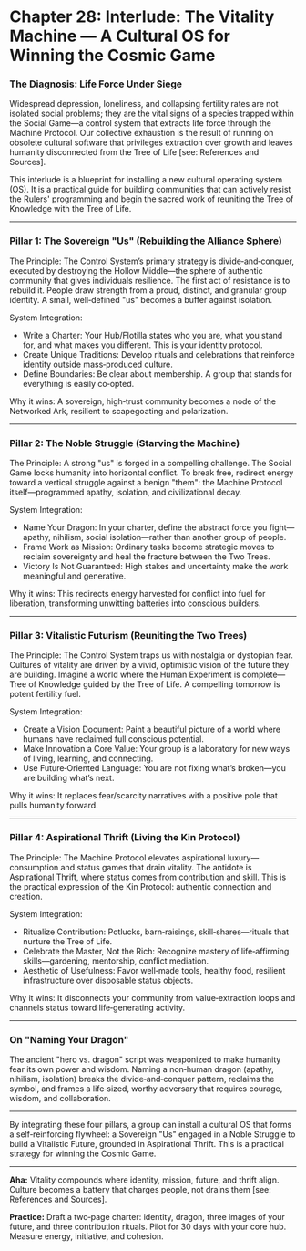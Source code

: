 # Chapter 28: Interlude: The Vitality Machine — A Cultural OS for Winning the Cosmic Game

### The Diagnosis: Life Force Under Siege

Widespread depression, loneliness, and collapsing fertility rates are not isolated social problems; they are the vital signs of a species trapped within the Social Game—a control system that extracts life force through the Machine Protocol. Our collective exhaustion is the result of running on obsolete cultural software that privileges extraction over growth and leaves humanity disconnected from the Tree of Life [see: References and Sources].

This interlude is a blueprint for installing a new cultural operating system (OS). It is a practical guide for building communities that can actively resist the Rulers' programming and begin the sacred work of reuniting the Tree of Knowledge with the Tree of Life.

---

### Pillar 1: The Sovereign "Us" (Rebuilding the Alliance Sphere)

The Principle: The Control System’s primary strategy is divide‑and‑conquer, executed by destroying the Hollow Middle—the sphere of authentic community that gives individuals resilience. The first act of resistance is to rebuild it. People draw strength from a proud, distinct, and granular group identity. A small, well‑defined "us" becomes a buffer against isolation.

System Integration:

- Write a Charter: Your Hub/Flotilla states who you are, what you stand for, and what makes you different. This is your identity protocol.
- Create Unique Traditions: Develop rituals and celebrations that reinforce identity outside mass‑produced culture.
- Define Boundaries: Be clear about membership. A group that stands for everything is easily co‑opted.

Why it wins: A sovereign, high‑trust community becomes a node of the Networked Ark, resilient to scapegoating and polarization.

---

### Pillar 2: The Noble Struggle (Starving the Machine)

The Principle: A strong "us" is forged in a compelling challenge. The Social Game locks humanity into horizontal conflict. To break free, redirect energy toward a vertical struggle against a benign "them": the Machine Protocol itself—programmed apathy, isolation, and civilizational decay.

System Integration:

- Name Your Dragon: In your charter, define the abstract force you fight—apathy, nihilism, social isolation—rather than another group of people.
- Frame Work as Mission: Ordinary tasks become strategic moves to reclaim sovereignty and heal the fracture between the Two Trees.
- Victory Is Not Guaranteed: High stakes and uncertainty make the work meaningful and generative.

Why it wins: This redirects energy harvested for conflict into fuel for liberation, transforming unwitting batteries into conscious builders.

---

### Pillar 3: Vitalistic Futurism (Reuniting the Two Trees)

The Principle: The Control System traps us with nostalgia or dystopian fear. Cultures of vitality are driven by a vivid, optimistic vision of the future they are building. Imagine a world where the Human Experiment is complete—Tree of Knowledge guided by the Tree of Life. A compelling tomorrow is potent fertility fuel.

System Integration:

- Create a Vision Document: Paint a beautiful picture of a world where humans have reclaimed full conscious potential.
- Make Innovation a Core Value: Your group is a laboratory for new ways of living, learning, and connecting.
- Use Future‑Oriented Language: You are not fixing what’s broken—you are building what’s next.

Why it wins: It replaces fear/scarcity narratives with a positive pole that pulls humanity forward.

---

### Pillar 4: Aspirational Thrift (Living the Kin Protocol)

The Principle: The Machine Protocol elevates aspirational luxury—consumption and status games that drain vitality. The antidote is Aspirational Thrift, where status comes from contribution and skill. This is the practical expression of the Kin Protocol: authentic connection and creation.

System Integration:

- Ritualize Contribution: Potlucks, barn‑raisings, skill‑shares—rituals that nurture the Tree of Life.
- Celebrate the Master, Not the Rich: Recognize mastery of life‑affirming skills—gardening, mentorship, conflict mediation.
- Aesthetic of Usefulness: Favor well‑made tools, healthy food, resilient infrastructure over disposable status objects.

Why it wins: It disconnects your community from value‑extraction loops and channels status toward life‑generating activity.

---

### On "Naming Your Dragon"

The ancient "hero vs. dragon" script was weaponized to make humanity fear its own power and wisdom. Naming a non‑human dragon (apathy, nihilism, isolation) breaks the divide‑and‑conquer pattern, reclaims the symbol, and frames a life‑sized, worthy adversary that requires courage, wisdom, and collaboration.

---

By integrating these four pillars, a group can install a cultural OS that forms a self‑reinforcing flywheel: a Sovereign "Us" engaged in a Noble Struggle to build a Vitalistic Future, grounded in Aspirational Thrift. This is a practical strategy for winning the Cosmic Game.

***
**Aha:** Vitality compounds where identity, mission, future, and thrift align. Culture becomes a battery that charges people, not drains them [see: References and Sources].

**Practice:** Draft a two‑page charter: identity, dragon, three images of your future, and three contribution rituals. Pilot for 30 days with your core hub. Measure energy, initiative, and cohesion.


